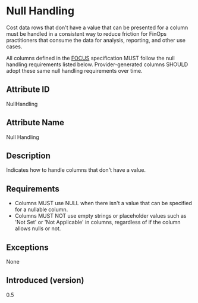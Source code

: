 # Null Handling

Cost data rows that don't have a value that can be presented for a column must be handled in a consistent way to reduce
friction for FinOps practitioners that consume the data for analysis, reporting, and other use cases.

All columns defined in the [FOCUS](#glossary:finops-cost-and-usage-specification) specification MUST follow the null handling requirements listed below. Provider-generated columns SHOULD adopt these same null handling requirements over time.

## Attribute ID

NullHandling

## Attribute Name

Null Handling

## Description

Indicates how to handle columns that don't have a value.

## Requirements

* Columns MUST use NULL when there isn't a value that can be specified for a nullable column.
* Columns MUST NOT use empty strings or placeholder values such as 'Not Set' or 'Not Applicable' in columns, regardless
  of if the column allows nulls or not.

## Exceptions

None

## Introduced (version)

0.5
